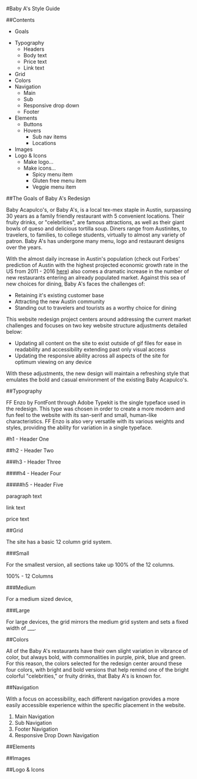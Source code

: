 #Baby A's Style Guide

##Contents

- Goals
<!--- - Accessibility? -->
- Typography
	- Headers
	- Body text
	- Price text
	- Link text
- Grid 
- Colors
- Navigation
	- Main
	- Sub
	- Responsive drop down
	- Footer
- Elements
	- Buttons
	- Hovers
		- Sub nav items
		- Locations
- Images
- Logo & Icons
	- Make logo...
	- Make icons...
		- Spicy menu item
		- Gluten free menu item
		- Veggie menu item


##The Goals of Baby A's Redesign

Baby Acapulco's, or Baby A's, is a local tex-mex staple in Austin, surpassing 30 years as a family friendly restaurant with 5 convenient locations. Their fruity drinks, or "celebrities", are famous attractions, as well as their giant bowls of queso and delicious tortilla soup. Diners range from Austinites, to travelers, to families, to college students, virtually to almost any variety of patron. Baby A's has undergone many menu, logo and restaurant designs over the years.

With the almost daily increase in Austin's population (check out Forbes' prediction of Austin with the highest projected economic growth rate in the US from 2011 - 2016 [here](http://www.forbes.com/pictures/mlj45hfdf/1-austin-texas/)) also comes a dramatic increase in the number of new restaurants entering an already populated market. Against this sea of new choices for dining, Baby A's faces the challenges of:

- Retaining it's existing customer base
- Attracting the new Austin community
- Standing out to travelers and tourists as a worthy choice for dining

This website redesign project centers around addressing the current market challenges and focuses on two key website structure adjustments detailed below:

- Updating all content on the site to exist outside of gif files for ease in readability and accessibility extending past only visual access
- Updating the responsive ability across all aspects of the site for optimum viewing on any device

With these adjustments, the new design will maintain a refreshing style that emulates the bold and casual environment of the existing Baby Acapulco's.


##Typography

FF Enzo by FontFont through Adobe Typekit is the single typeface used in the redesign. This type was chosen in order to create a more modern and fun feel to the website with its san-serif and small, human-like characteristics. FF Enzo is also very versatile with its various weights and styles, providing the ability for variation in a single typeface.

#h1 - Header One

##h2 - Header Two

###h3 - Header Three

####h4 - Header Four

#####h5 - Header Five

paragraph text

link text

price text


##Grid

The site has a basic 12 column grid system. 

###Small

For the smallest version, all sections take up 100% of the 12 columns.

100% - 12 Columns

###Medium

For a medium sized device, 


###Large 

For large devices, the grid mirrors the medium grid system and sets a fixed width of ___.

##Colors

All of the Baby A's restaurants have their own slight variation in vibrance of color, but always bold, with commonalities in purple, pink, blue and green. For this reason, the colors selected for the redesign center around these four colors, with bright and bold versions that help remind one of the bright colorful "celebrities," or fruity drinks, that Baby A's is known for. 


##Navigation

With a focus on accessibility, each different navigation provides a more easily accessible experience within the specific placement in the website.

1. Main Navigation
2. Sub Navigation
3. Footer Navigation
4. Responsive Drop Down Navigation


##Elements


##Images


##Logo & Icons
